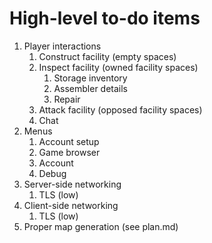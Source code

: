 # High-level to-do items

1. Player interactions
	1. Construct facility (empty spaces)
	1. Inspect facility (owned facility spaces)
		1. Storage inventory
		1. Assembler details
		1. Repair
	1. Attack facility (opposed facility spaces)
	1. Chat
1. Menus
   1. Account setup
   1. Game browser
   1. Account
   1. Debug
1. Server-side networking
    1. TLS (low)
1. Client-side networking
    1. TLS (low)
1. Proper map generation (see plan.md)
